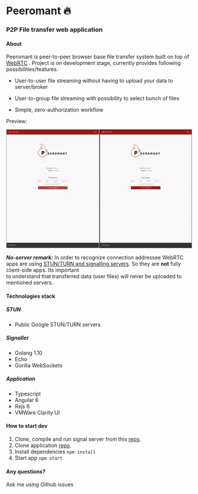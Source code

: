 # Peeromant :fire:

### P2P File transfer web application

#### About

Peeromant is peer-to-peer browser base file transfer system built on top of
[WebRTC](https://webrtc.org/) . Project is on development stage, currently provides following
possibilities/features. 


* User-to-user file streaming without having to upload your data to server/broker

* User-to-group file streaming with possibility to select bunch of files

* Simple, zero-authorization workflow

Preview:


![example](./sample/example.gif)



***No-server remark:*** In order to recognize connection addressee WebRTC apps are using
[STUN/TURN and signalling servers](http://html5rocks.com/en/tutorials/webrtc/infrastructure/). So they are **not** fully client-side apps. Its important  
to understand that transferred data (user files) will never be uploaded to mentioned servers.


#### Technologies stack


##### STUN
* Public Google STUN/TURN servers


##### Signaller

* Golang 1.10
* Echo
* Gorilla WebSockets


##### Application
* Typescript
* Angular 6
* Rxjs 6
* VMWare Clarity UI


#### How to start dev
1. Clone, compile and run signal server from this [repo](https://github.com/lempiy/Signaller).
2. Clone application [repo](https://github.com/lempiy/Peeromant).
3. Install dependencies `npm install`
4. Start app `npm start`


#### Any questions?
Ask me using Github issues
